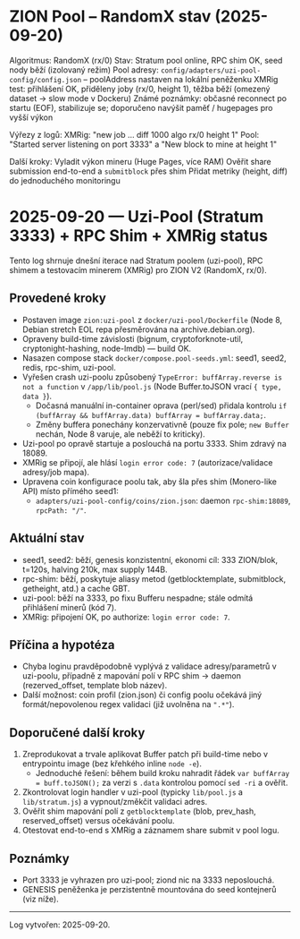 # ZION Pool – RandomX stav (2025-09-20)

Algoritmus: RandomX (rx/0)
Stav: Stratum pool online, RPC shim OK, seed nody běží (izolovaný režim)
Pool adresy: `config/adapters/uzi-pool-config/config.json` – poolAddress nastaven na lokální peněženku
XMRig test: přihlášení OK, přiděleny joby (rx/0, height 1), těžba běží (omezený dataset → slow mode v Dockeru)
Známé poznámky: občasné reconnect po startu (EOF), stabilizuje se; doporučeno navýšit paměť / hugepages pro vyšší výkon

Výřezy z logů:
XMRig: "new job … diff 1000 algo rx/0 height 1"
Pool: "Started server listening on port 3333" a "New block to mine at height 1"

Další kroky:
Vyladit výkon mineru (Huge Pages, více RAM)
Ověřit share submission end-to-end a `submitblock` přes shim
Přidat metriky (height, diff) do jednoduchého monitoringu
# 2025-09-20 — Uzi-Pool (Stratum 3333) + RPC Shim + XMRig status

Tento log shrnuje dnešní iterace nad Stratum poolem (uzi-pool), RPC shimem a testovacím minerem (XMRig) pro ZION V2 (RandomX, rx/0).

## Provedené kroky

- Postaven image `zion:uzi-pool` z `docker/uzi-pool/Dockerfile` (Node 8, Debian stretch EOL repa přesměrována na archive.debian.org).
- Opraveny build-time závislosti (bignum, cryptoforknote-util, cryptonight-hashing, node-lmdb) — build OK.
- Nasazen compose stack `docker/compose.pool-seeds.yml`: seed1, seed2, redis, rpc-shim, uzi-pool.
- Vyřešen crash uzi-poolu způsobený `TypeError: buffArray.reverse is not a function` v `/app/lib/pool.js` (Node Buffer.toJSON vrací `{ type, data }`).
  - Dočasná manuální in-container oprava (perl/sed) přidala kontrolu `if (buffArray && buffArray.data) buffArray = buffArray.data;`.
  - Změny buffera ponechány konzervativně (pouze fix pole; `new Buffer` nechán, Node 8 varuje, ale neběží to kriticky).
- Uzi-pool po opravě startuje a poslouchá na portu 3333. Shim zdravý na 18089.
- XMRig se připojí, ale hlásí `login error code: 7` (autorizace/validace adresy/job mapa).
- Upravena coin konfigurace poolu tak, aby šla přes shim (Monero-like API) místo přímého seed1:
  - `adapters/uzi-pool-config/coins/zion.json`: daemon `rpc-shim:18089`, `rpcPath: "/"`.

## Aktuální stav

- seed1, seed2: běží, genesis konzistentní, ekonomi cíl: 333 ZION/blok, t=120s, halving 210k, max supply 144B.
- rpc-shim: běží, poskytuje aliasy metod (getblocktemplate, submitblock, getheight, atd.) a cache GBT.
- uzi-pool: běží na 3333, po fixu Bufferu nespadne; stále odmítá přihlášení minerů (kód 7).
- XMRig: připojení OK, po authorize: `login error code: 7`.

## Příčina a hypotéza

- Chyba loginu pravděpodobně vyplývá z validace adresy/parametrů v uzi-poolu, případně z mapování polí v RPC shim → daemon (rezerved_offset, template blob název).
- Další možnost: coin profil (zion.json) či config poolu očekává jiný formát/nepovolenou regex validaci (již uvolněna na `".*"`).

## Doporučené další kroky

1) Zreprodukovat a trvale aplikovat Buffer patch při build-time nebo v entrypointu image (bez křehkého inline `node -e`).
   - Jednoduché řešení: během build kroku nahradit řádek `var buffArray = buff.toJSON();` za verzi s `.data` kontrolou pomocí `sed -ri` a ověřit.
2) Zkontrolovat login handler v uzi-pool (typicky `lib/pool.js` a `lib/stratum.js`) a vypnout/změkčit validaci adres.
3) Ověřit shim mapování polí z `getblocktemplate` (blob, prev_hash, reserved_offset) versus očekávání poolu.
4) Otestovat end-to-end s XMRig a záznamem share submit v pool logu.

## Poznámky

- Port 3333 je vyhrazen pro uzi-pool; ziond nic na 3333 neposlouchá.
- GENESIS peněženka je perzistentně mountována do seed kontejnerů (viz níže).

---

Log vytvořen: 2025-09-20.
